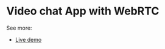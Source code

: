 <h1>Video chat App with WebRTC</h1>

See more:
* [Live demo](https://herkyl.github.io/webrtc/index.html)
